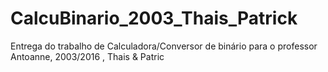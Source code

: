 # CalcuBinario_2003_Thais_Patrick
Entrega do trabalho de Calculadora/Conversor de binário para o professor Antoanne, 2003/2016 , Thais &amp; Patric
